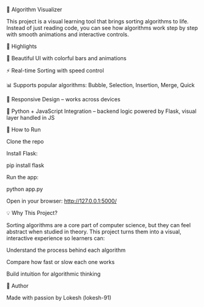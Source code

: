🔮 Algorithm Visualizer

This project is a visual learning tool that brings sorting algorithms to life. Instead of just reading code, you can see how algorithms work step by step with smooth animations and interactive controls.

🌟 Highlights

🎨 Beautiful UI with colorful bars and animations

⚡ Real-time Sorting with speed control

📊 Supports popular algorithms: Bubble, Selection, Insertion, Merge, Quick

📱 Responsive Design – works across devices

🔗 Python + JavaScript Integration – backend logic powered by Flask, visual layer handled in JS

🚀 How to Run

Clone the repo

Install Flask:

pip install flask


Run the app:

python app.py


Open in your browser: http://127.0.0.1:5000/

💡 Why This Project?

Sorting algorithms are a core part of computer science, but they can feel abstract when studied in theory.
This project turns them into a visual, interactive experience so learners can:

Understand the process behind each algorithm

Compare how fast or slow each one works

Build intuition for algorithmic thinking

🖤 Author

Made with passion by Lokesh (lokesh-91)

